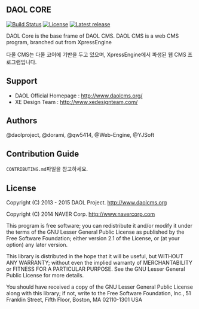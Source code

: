 ## DAOL CORE

[![Build Status](https://travis-ci.org/daolcms/daol-core.svg?branch=master)](https://travis-ci.org/daolcms/daol-core)
[![License](http://img.shields.io/badge/license-GNU%20LGPL-brightgreen.svg)](http://www.gnu.org/licenses/gpl.html)
[![Latest release](http://img.shields.io/github/release/daolcms/daol-core.svg)](https://github.com/daolcms/daol-core/releases)


DAOL Core is the base frame of DAOL CMS. DAOL CMS is a web CMS program, branched out from XpressEngine

다올 CMS는 다올 코어에 기반을 두고 있으며, XpressEngine에서 파생된 웹 CMS 프로그램입니다.

## Support
* DAOL Official Homepage : http://www.daolcms.org/
* XE Design Team : http://www.xedesignteam.com/

## Authors
@daolproject, @dorami, @qw5414, @Web-Engine, @YJSoft

## Contribution Guide
`CONTRIBUTING.md`파일을 참고하세요.

## License
Copyright (C) 2013 - 2015 DAOL Project. <http://www.daolcms.org>

Copyright (C) 2014 NAVER Corp. <http://www.navercorp.com>

This program is free software; you can redistribute it and/or
modify it under the terms of the GNU Lesser General Public
License as published by the Free Software Foundation; either
version 2.1 of the License, or (at your option) any later version.

This library is distributed in the hope that it will be useful,
but WITHOUT ANY WARRANTY; without even the implied warranty of
MERCHANTABILITY or FITNESS FOR A PARTICULAR PURPOSE.  See the GNU
Lesser General Public License for more details.

You should have received a copy of the GNU Lesser General Public
License along with this library; if not, write to the Free Software
Foundation, Inc., 51 Franklin Street, Fifth Floor, Boston, MA  02110-1301  USA
